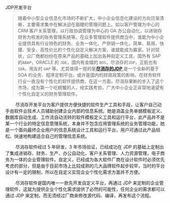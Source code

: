 JDP开发平台 <Badge text="尽消存" />

> 随着中小型企业信息化市场的不断扩大，中小企业信息化建设的方向日渐清晰，主要需求集中在解决迫在眉睫的管理问题上。如以客户管理为中心的 CRM 客户关系管理，以行政协调管理为中心的 OA 办公自动化，以进销存财务为核发的账务管理系统等。在众多管理软件提供商当中，谁能为中小企业提供具有行业特色的财务、业务一体化、产供销一体化，简单、易用、快捷、安全、高性价比的个性化自定义解决方案，谁就能成为赢家。针对现状，众厂商都纷纷在原来产品的基础上加出各种自定义工具，国外有 SAP 的`ABAP`，ORACLE 的 `JDE`，国内有金蝶的 `BOS`，尽消存的`JDP`，正航也有 `SOA`，用友的 `UAP` 等。尤其值得一提的是[**尽消存的JDP**](),是一个全新的基于 SOA 的业务、程序定制平台。或许是国内的财政政策的影响，在财务软件行业一直没有个性化的软件提供商，在这一方面，尽消存果断的步入了这个市场，成为第一个吃螃蟹的人，经实践考验，广大中小企业正非常地渴望有个性化自定义的财务管理软件。

   尽消存开发平台为客户提供方便快捷的软件生产工具和手段，让客户自己动手由软件业技术人员辅助创建企业内部的信息系统。她是涵盖业务单据模板定义、数据库自动生成、工作流自动流转的软件模板定义工具和运行平台，此产品并不是某一个行业的特定信息管理系统，本身并不包含应用管理系统的业务管理功能，她是一个面向最终企业用户的信息系统设计工具和运行平台，用户可通过此产品轻松、快速地构建适合自己的管理信息系统。

   尽消存软件经过 5 年研发，3 年市场验证，已经成功在 JDP 的基础上定制出了集成进销存、财务、生产、办公自动化、客户关系管理、人力资源管理，电子商务为一体的企业管理软件。自定义，已经成为各大软件厂商在设计软件时必须优先考虑的部分，但是由于目前市场上比较成熟的几大品牌软件起步较早，当时的平台设计有一定的限制，所以在自定义实现企业个性化需求方面并不方便。

   尽消存软件是国内唯一一款先开发自定义平台，再通过 JDP 来定制的企业管理软件，这就为提供企业个性化需求提供了必然的可能性，任何企业的需求都可以通过 JDP 来定制，而无须经过厂商来修改源代码、编译，再发布这个流程。

